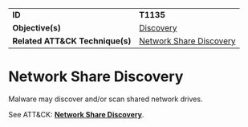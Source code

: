 |||
|---------|------------------------|
|**ID**|**T1135**|
|**Objective(s)**|[Discovery](https://github.com/MBCProject/mbc-markdown/tree/master/discovery)|
|**Related ATT&CK Technique(s)**|[Network Share Discovery](https://attack.mitre.org/techniques/T1135)|


Network Share Discovery
=======================
Malware may discover and/or scan shared network drives. 

See ATT&CK: [**Network Share Discovery**](https://attack.mitre.org/techniques/T1135).